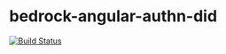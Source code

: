# bedrock-angular-authn-did

[![Build Status](http://ci.digitalbazaar.com/buildStatus/icon?job=bedrock-angular-authn-did)](http://ci.digitalbazaar.com/job/bedrock-angular-authn-did)
